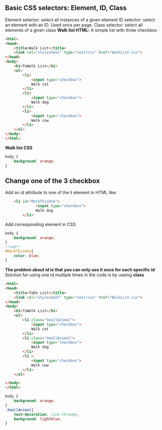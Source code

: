 
## Basic CSS selectors: Element, ID, Class
Element selector: select all instances of a given element
ID selector: select an element with an ID. Used once per page.
Class selector: select all elements of a given class
**Walk list HTML:**
A simple list with three checkbox
```html
<html>
<head>
	<title>Walk List</title>
	<link rel="stylesheet" type="text/css" href="WalkList.css">
</head>
<body>
	<h1>ToWalk List</h1>
	<ul>
		<li>
			<input type="checkbox">
			Walk cat
		</li>
		<li>
			<input type="checkbox">
			Walk dog 
		</li>
		<li>
			<input type="checkbox">
			Walk cow
		</li>
	</ul>
</body>
</html>
```
**Walk list CSS**
```css
body {
	background: orange;
}
```

## Change one of the 3 checkbox
Add an id attribute to one of the li element in HTML like:
```html
    <li id="MarkThisOne">
			  <input type="checkbox">
			  Walk dog 
		</li>
```
Add corresponding element in CSS
```CSS
body {
	background: orange;
}
/*add*/
#MarkThisOne{
	color: blue;
}
```
**The problem about id is that you can only use it once for each specific id**
Solution for using one id multiple times in the code is by useing **class**
```html
<html>
<head>
	<title>ToDo List</title>
	<link rel="stylesheet" type="text/css" href="WalkList.css">
</head>
<body>
	<h1>ToWalk List</h1>
	<ul>
		<li class="SmallAnimal">
			<input type="checkbox">
			Walk cat
		</li>
		<li class="SmallAnimal">
			<input type="checkbox">
			Walk dog 
		</li>
		<li >
			<input type="checkbox">
			Walk cow
		</li>
	</ul>

</body>
</html>
```

```css
body {
	background: orange;
}
.SmallAnimal{
	text-decoration: line-through;
	background: lightblue;
}
```
